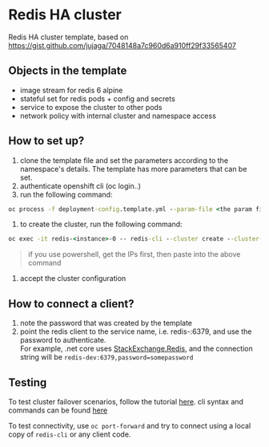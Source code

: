# Redis HA cluster

Redis HA cluster template, based on https://gist.github.com/jujaga/7048148a7c960d6a910ff29f33565407

## Objects in the template
- image stream for redis 6 alpine
- stateful set for redis pods + config and secrets
- service to expose the cluster to other pods
- network policy with internal cluster and namespace access


## How to set up?
1. clone the  template file and set the parameters according to the namespace's details. The template has more parameters that can be set.
1. authenticate openshift cli (oc login..)
1. run the following command:
```cmd
oc process -f deployment-config.template.yml --param-file <the param file>  | oc apply -f -
```
1. to create the cluster, run the following command:
```cmd
oc exec -it redis-<instance>-0 -- redis-cli --cluster create --cluster-replicas 1 $(oc get pods -l role=redis -o jsonpath='{range.items[*]}{.status.podIP}:6379 ')
```

>if you use powershell, get the IPs first, then paste into the above command
1. accept the cluster configuration

## How to connect a client?

1. note the password that was created by the template
2. point the redis client to the service name, i.e. redis-<app name>:6379, and use the password to authenticate.  
For example, .net core uses [StackExchange.Redis](https://stackexchange.github.io/StackExchange.Redis/Configuration.html), and the connection string will be ```redis-dev:6379,password=somepassword```

## Testing

To test cluster failover scenarios, follow the tutorial [here](https://redis.io/topics/cluster-tutorial). cli syntax and commands can be found [here](https://redis.io/topics/rediscli) 

To test connectivity, use `oc port-forward` and try to connect using a local copy of `redis-cli` or any client code.